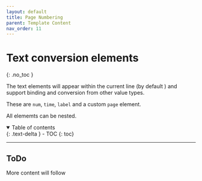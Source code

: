 ```yaml
---
layout: default
title: Page Numbering
parent: Template Content
nav_order: 11
---
```


# Text conversion elements
{: .no_toc }

The text elements will appear within the current line (by default ) and support binding and conversion from other value types.

These are `num`, `time`, `label` and a custom `page` element.

All elememts can be nested.

<details open markdown="block">
  <summary>
    Table of contents
  </summary>
  {: .text-delta }
- TOC
{: toc}
</details>

---

## ToDo

More content will follow
